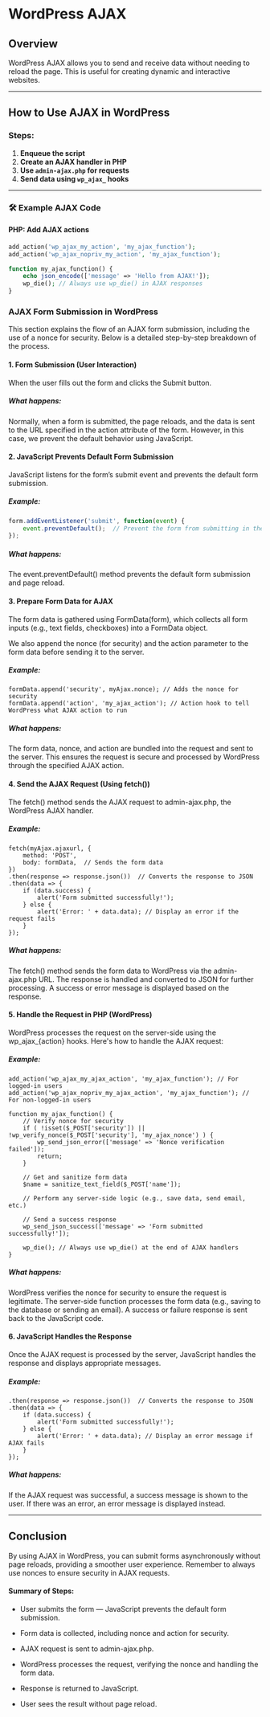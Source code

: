 # WordPress AJAX

## Overview
WordPress AJAX allows you to send and receive data without needing to reload the page. This is useful for creating dynamic and interactive websites.

---

## How to Use AJAX in WordPress

### Steps:
1. **Enqueue the script**
2. **Create an AJAX handler in PHP**
3. **Use `admin-ajax.php` for requests**
4. **Send data using `wp_ajax_` hooks**

---

### 🛠️ Example AJAX Code

#### PHP: Add AJAX actions
```php
add_action('wp_ajax_my_action', 'my_ajax_function');
add_action('wp_ajax_nopriv_my_action', 'my_ajax_function');

function my_ajax_function() {
    echo json_encode(['message' => 'Hello from AJAX!']);
    wp_die(); // Always use wp_die() in AJAX responses
}
```

### AJAX Form Submission in WordPress
This section explains the flow of an AJAX form submission, including the use of a nonce for security. Below is a detailed step-by-step breakdown of the process.

#### 1. Form Submission (User Interaction)
When the user fills out the form and clicks the Submit button.

##### What happens:
Normally, when a form is submitted, the page reloads, and the data is sent to the URL specified in the action attribute of the form. However, in this case, we prevent the default behavior using JavaScript.

#### 2. JavaScript Prevents Default Form Submission
JavaScript listens for the form’s submit event and prevents the default form submission.

##### Example:
```js
form.addEventListener('submit', function(event) {
    event.preventDefault();  // Prevent the form from submitting in the usual way (no page reload)
});
```
##### What happens:
The event.preventDefault() method prevents the default form submission and page reload.

#### 3. Prepare Form Data for AJAX
The form data is gathered using FormData(form), which collects all form inputs (e.g., text fields, checkboxes) into a FormData object.

We also append the nonce (for security) and the action parameter to the form data before sending it to the server.

##### Example:
```
formData.append('security', myAjax.nonce); // Adds the nonce for security
formData.append('action', 'my_ajax_action'); // Action hook to tell WordPress what AJAX action to run 
```
##### What happens:
The form data, nonce, and action are bundled into the request and sent to the server.
This ensures the request is secure and processed by WordPress through the specified AJAX action.

#### 4. Send the AJAX Request (Using fetch())
The fetch() method sends the AJAX request to admin-ajax.php, the WordPress AJAX handler.

##### Example:
```
fetch(myAjax.ajaxurl, {
    method: 'POST',
    body: formData,  // Sends the form data
})
.then(response => response.json())  // Converts the response to JSON
.then(data => {
    if (data.success) {
        alert('Form submitted successfully!');
    } else {
        alert('Error: ' + data.data); // Display an error if the request fails
    }
});
```

##### What happens:
The fetch() method sends the form data to WordPress via the admin-ajax.php URL.
The response is handled and converted to JSON for further processing.
A success or error message is displayed based on the response.

#### 5. Handle the Request in PHP (WordPress)
WordPress processes the request on the server-side using the wp_ajax_{action} hooks. Here's how to handle the AJAX request:

##### Example:
```
add_action('wp_ajax_my_ajax_action', 'my_ajax_function'); // For logged-in users
add_action('wp_ajax_nopriv_my_ajax_action', 'my_ajax_function'); // For non-logged-in users

function my_ajax_function() {
    // Verify nonce for security
    if ( !isset($_POST['security']) || !wp_verify_nonce($_POST['security'], 'my_ajax_nonce') ) {
        wp_send_json_error(['message' => 'Nonce verification failed']);
        return;
    }
    
    // Get and sanitize form data
    $name = sanitize_text_field($_POST['name']);
    
    // Perform any server-side logic (e.g., save data, send email, etc.)
    
    // Send a success response
    wp_send_json_success(['message' => 'Form submitted successfully!']);
    
    wp_die(); // Always use wp_die() at the end of AJAX handlers
}
```
##### What happens:
WordPress verifies the nonce for security to ensure the request is legitimate.
The server-side function processes the form data (e.g., saving to the database or sending an email).
A success or failure response is sent back to the JavaScript code.

#### 6. JavaScript Handles the Response
Once the AJAX request is processed by the server, JavaScript handles the response and displays appropriate messages.

##### Example:
```
.then(response => response.json())  // Converts the response to JSON
.then(data => {
    if (data.success) {
        alert('Form submitted successfully!');
    } else {
        alert('Error: ' + data.data); // Display an error message if AJAX fails
    }
});
```
##### What happens:
If the AJAX request was successful, a success message is shown to the user.
If there was an error, an error message is displayed instead.

---
## Conclusion
By using AJAX in WordPress, you can submit forms asynchronously without page reloads, providing a smoother user experience. Remember to always use nonces to ensure security in AJAX requests.

#### Summary of Steps:
* User submits the form — JavaScript prevents the default form submission.

* Form data is collected, including nonce and action for security.

* AJAX request is sent to admin-ajax.php.

* WordPress processes the request, verifying the nonce and handling the form data.

* Response is returned to JavaScript.

* User sees the result without page reload.

